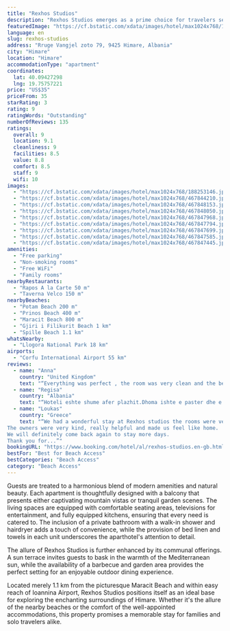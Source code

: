 ```yaml
---
title: "Rexhos Studios"
description: "Rexhos Studios emerges as a prime choice for travelers seeking a blend of comfort and convenience in Himare, located just a stone's throw away from the serene Potam Beach."
featuredImage: "https://cf.bstatic.com/xdata/images/hotel/max1024x768/188253146.jpg?k=7a9cdfba915b05a9c9a0e79d03a4f3320472193c6de778e92d440ab98e833113&o=&hp=1"
language: en
slug: rexhos-studios
address: "Rruge Vangjel zoto 79, 9425 Himare, Albania"
city: "Himare"
location: "Himare"
accommodationType: "apartment"
coordinates:
  lat: 40.09427298
  lng: 19.75757221
price: "US$35"
priceFrom: 35
starRating: 3
rating: 9
ratingWords: "Outstanding"
numberOfReviews: 135
ratings:
  overall: 9
  location: 9.1
  cleanliness: 9
  facilities: 8.5
  value: 8.8
  comfort: 8.5
  staff: 9
  wifi: 10
images:
  - "https://cf.bstatic.com/xdata/images/hotel/max1024x768/188253146.jpg?k=7a9cdfba915b05a9c9a0e79d03a4f3320472193c6de778e92d440ab98e833113&o=&hp=1"
  - "https://cf.bstatic.com/xdata/images/hotel/max1024x768/467844210.jpg?k=52248fa98c7d2e677346c9d451f3440ed9cdfd4a97d45e0c6979c03e52144b80&o=&hp=1"
  - "https://cf.bstatic.com/xdata/images/hotel/max1024x768/467848153.jpg?k=820ec2d92e0bf6db137c0a72ceee6fa584ca66c3578ac634cccb50d7f60254c8&o=&hp=1"
  - "https://cf.bstatic.com/xdata/images/hotel/max1024x768/467848050.jpg?k=769d4969d717f79a97ddcbe6936a39a1f43f9f0580ef34ae1b536f6aa103d380&o=&hp=1"
  - "https://cf.bstatic.com/xdata/images/hotel/max1024x768/467847968.jpg?k=9dbc704459a2aff5c1980b8f1431173b8c350293041c69cd1dd08ed3535ea022&o=&hp=1"
  - "https://cf.bstatic.com/xdata/images/hotel/max1024x768/467847794.jpg?k=d7e708abcd488d619b3a3486197a694ba8158da9e706905952c8a8e01cad97a0&o=&hp=1"
  - "https://cf.bstatic.com/xdata/images/hotel/max1024x768/467847699.jpg?k=7a21d8d761841ba744819e0f78297929147c5ee32406960e14f5103ed2d9d55b&o=&hp=1"
  - "https://cf.bstatic.com/xdata/images/hotel/max1024x768/467847585.jpg?k=d9f92db9e62ef020c9e7b7fd87ae759c49dfc33c96407d2576f76e4afe9d1210&o=&hp=1"
  - "https://cf.bstatic.com/xdata/images/hotel/max1024x768/467847445.jpg?k=9799fd88529515db9f16b738ffa4facba16702bc9a599fc28a7f030a83387c07&o=&hp=1"
amenities:
  - "Free parking"
  - "Non-smoking rooms"
  - "Free WiFi"
  - "Family rooms"
nearbyRestaurants:
  - "Rapos A la Carte 50 m"
  - "Taverna Velco 150 m"
nearbyBeaches:
  - "Potam Beach 200 m"
  - "Prinos Beach 400 m"
  - "Maracit Beach 800 m"
  - "Gjiri i Filikurit Beach 1 km"
  - "Spille Beach 1.1 km"
whatsNearby:
  - "Llogora National Park 18 km"
airports:
  - "Corfu International Airport 55 km"
reviews:
  - name: "Anna"
    country: "United Kingdom"
    text: "“Everything was perfect , the room was very clean and the beach was 5 minutes walking”"
  - name: "Regisa"
    country: "Albania"
    text: "“Hoteli eshte shume afer plazhit.Dhoma ishte e paster dhe e pajisur me te gjitha gjerat e nevojshme. Stafi shume i sjellshem”"
  - name: "Loukas"
    country: "Greece"
    text: "“We had a wonderful stay at Rexhos studios the rooms were very clean, spacious with very nice view.
The owners were very kind, really helpful and made us feel like home.
We will definitely come back again to stay more days.
Thank you for...”"
bookingURL: "https://www.booking.com/hotel/al/rexhos-studios.en-gb.html?aid=8035640"
bestFor: "Best for Beach Access"
bestCategories: "Beach Access"
category: "Beach Access"
---
```


Guests are treated to a harmonious blend of modern amenities and natural beauty. Each apartment is thoughtfully designed with a balcony that presents either captivating mountain vistas or tranquil garden scenes. The living spaces are equipped with comfortable seating areas, televisions for entertainment, and fully equipped kitchens, ensuring that every need is catered to. The inclusion of a private bathroom with a walk-in shower and hairdryer adds a touch of convenience, while the provision of bed linen and towels in each unit underscores the aparthotel's attention to detail.

The allure of Rexhos Studios is further enhanced by its communal offerings. A sun terrace invites guests to bask in the warmth of the Mediterranean sun, while the availability of a barbecue and garden area provides the perfect setting for an enjoyable outdoor dining experience.

Located merely 1.1 km from the picturesque Maracit Beach and within easy reach of Ioannina Airport, Rexhos Studios positions itself as an ideal base for exploring the enchanting surroundings of Himare. Whether it's the allure of the nearby beaches or the comfort of the well-appointed accommodations, this property promises a memorable stay for families and solo travelers alike.
